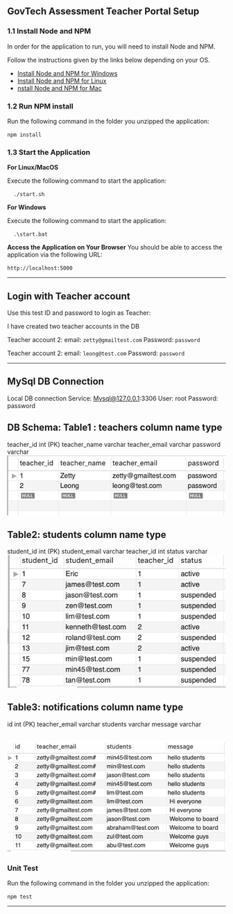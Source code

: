 ## GovTech Assessment Teacher Portal Setup

### 1.1 Install Node and NPM

In order for the application to run, you will need to install Node and NPM.

Follow the instructions given by the links below depending on your OS.

- [Install Node and NPM for Windows](http://blog.teamtreehouse.com/install-node-js-npm-windows)
- [Install Node and NPM for Linux](http://blog.teamtreehouse.com/install-node-js-npm-linux)
- [nstall Node and NPM for Mac](http://blog.teamtreehouse.com/install-node-js-npm-mac)


### 1.2 Run NPM install

Run the following command in the folder you unzipped the application:
```
npm install
```

### 1.3 Start the Application

**For Linux/MacOS**

Execute the following command to start the application:
```
  ./start.sh
```


**For Windows**

Execute the following command to start the application:
```
  .\start.bat
```


**Access the Application on Your Browser**
You should be able to access the application via the following URL:

```
http://localhost:5000
```
---
## Login with Teacher account

Use this test ID and password to login as Teacher:

I have created two teacher accounts in the DB

Teacher account 2:
email: `zetty@gmailtest.com`
Password: `password`

Teacher account 2:
email: `leong@test.com`
Password: `password`

---
## MySql DB Connection

Local DB connection
Service: Mysql@127.0.0.1:3306
User: root
Password: password

DB Schema:
Table1 : teachers
column name  	type 
-----------------------
teacher_id		int   (PK)
teacher_name	varchar
teacher_email	varchar
password 		varchar
![Teachers table Screenshot](screenshot_teacher_table.png)

Table2: students
column name  	type 
-----------------------
student_id		int (PK)
student_email	varchar
teacher_id		int
status 			varchar
![Students table Screenshot](screenshot_student_table.png)

Table3: notifications
column name  	type 
-----------------------
id				int  (PK)
teacher_email	varchar
students		varchar
message 		varchar

![Notification table Screenshot](screenshot_notification_table.png)
---
### Unit Test
Run the following command in the folder you unzipped the application:
```
npm test
```

---